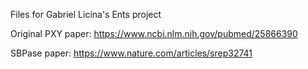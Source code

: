 Files for Gabriel Licina's Ents project


Original PXY paper:
https://www.ncbi.nlm.nih.gov/pubmed/25866390

SBPase paper:
https://www.nature.com/articles/srep32741
